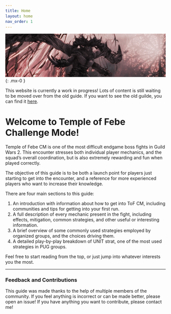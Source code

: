```yaml
---
title: Home
layout: home
nav_order: 1
---
```

![Banner](images/banner.webp)
{: .mx-0 }

This website is currently a work in progress! Lots of content is still waiting to be moved over from the old guide.
If you want to see the old guilde, you can find it [here](https://templeoffebe.tiiny.site/).

# Welcome to Temple of Febe Challenge Mode!

Temple of Febe CM is one of the most difficult endgame boss fights in Guild Wars 2. This encounter stresses both individual player mechanics, and the squad’s overall coordination, but is also extremely rewarding and fun when played correctly.

The objective of this guide is to be both a launch point for players just starting to get into the encounter, and a reference for more experienced players who want to increase their knowledge.

There are four main sections to this guide:

1. An introduction with information about how to get into ToF CM, including communities and tips for getting into your first run.
2. A full description of every mechanic present in the fight, including effects, mitigation, common strategies, and other useful or interesting information.
3. A brief overview of some commonly used strategies employed by organized groups, and the choices driving them.
4. A detailed play-by-play breakdown of UNIT strat, one of the most used strategies in PUG groups.

Feel free to start reading from the top, or just jump into whatever interests you the most.

---

### Feedback and Contributions

This guide was made thanks to the help of multiple members of the community. If you feel anything is incorrect or can be made better, please open an issue! If you have anything you want to contribute, please contact me!
